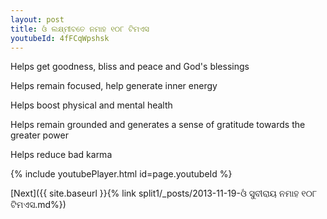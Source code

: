 ```yaml
---
layout: post
title: ଓଁ ଲକ୍ଷ୍ମୀବତେ ନମାହ ୧୦୮ ଟିମଏସ
youtubeId: 4fFCqWpshsk
---
```

 
 
Helps get goodness, bliss and peace and God's blessings
 
Helps remain focused, help generate inner energy 
 
Helps boost physical and mental health 
 
Helps remain grounded and generates a sense of gratitude towards the greater power 
 
Helps reduce bad karma
 
 
 
 


{% include youtubePlayer.html id=page.youtubeId %}
 
[Next]({{ site.baseurl }}{% link  split1/_posts/2013-11-19-ଓଁ ସୁବୀରାୟ ନମାହ ୧୦୮ ଟିମଏସ.md%})
 
